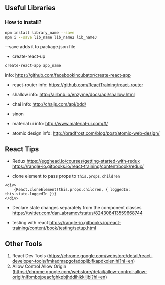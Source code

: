 ## Useful Libraries

### How to install?
```sh
npm install library_name --save
npm i --save lib_name lib_name2 lib_name3
```
--save adds it to package.json file

* create-react-up
```sh
create-react-app app_name
```
info: https://github.com/facebookincubator/create-react-app

* react-router
info: https://github.com/ReactTraining/react-router

* shallow
info: http://airbnb.io/enzyme/docs/api/shallow.html

* chai
info: http://chaijs.com/api/bdd/

* sinon

* material ui
info: http://www.material-ui.com/#/

* atomic design
info: http://bradfrost.com/blog/post/atomic-web-design/

## React Tips

* Redux
https://egghead.io/courses/getting-started-with-redux
https://rangle-io.gitbooks.io/react-training/content/book/redux/

* clone element to pass props to `this.props.children`
```
<div>
    {React.cloneElement(this.props.children, { loggedIn: this.state.loggedIn })}
</div>
```

* Declare state changes separately from the component classes
https://twitter.com/dan_abramov/status/824308413559668744

* testing with react
https://rangle-io.gitbooks.io/react-training/content/book/testing/setup.html








## Other Tools

1. React Dev Tools (https://chrome.google.com/webstore/detail/react-developer-tools/fmkadmapgofadopljbjfkapdkoienihi?hl=en)
2. Allow Control Allow Origin (https://chrome.google.com/webstore/detail/allow-control-allow-origi/nlfbmbojpeacfghkpbjhddihlkkiljbi?hl=en)